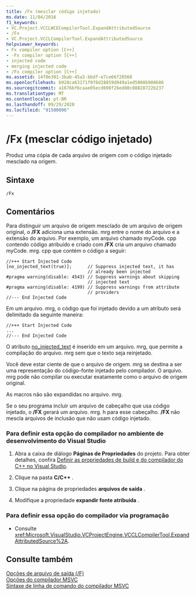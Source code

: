 ```yaml
---
title: /Fx (mesclar código injetado)
ms.date: 11/04/2016
f1_keywords:
- VC.Project.VCCLWCECompilerTool.ExpandAttributedSource
- /Fx
- VC.Project.VCCLCompilerTool.ExpandAttributedSource
helpviewer_keywords:
- Fx compiler option [C++]
- -Fx compiler option [C++]
- injected code
- merging injected code
- /Fx compiler option [C++]
ms.assetid: 14f0e301-3bab-45a3-bbdf-e7ce66f20560
ms.openlocfilehash: b928ca63171f0f6d28859d049a1ed5008b908686
ms.sourcegitcommit: a1676bf6caae05ecd698f26ed80c08828722b237
ms.translationtype: MT
ms.contentlocale: pt-BR
ms.lasthandoff: 09/29/2020
ms.locfileid: "91500096"
---
```

# <a name="fx-merge-injected-code"></a>/Fx (mesclar código injetado)

Produz uma cópia de cada arquivo de origem com o código injetado mesclado na origem.

## <a name="syntax"></a>Sintaxe

```
/Fx
```

## <a name="remarks"></a>Comentários

Para distinguir um arquivo de origem mesclado de um arquivo de origem original, o **/FX** adiciona uma extensão. mrg entre o nome do arquivo e a extensão do arquivo. Por exemplo, um arquivo chamado myCode. cpp contendo código atribuído e criado com **/FX** cria um arquivo chamado myCode. mrg. cpp que contém o código a seguir:

```
//+++ Start Injected Code
[no_injected_text(true)];      // Suppress injected text, it has
                               // already been injected
#pragma warning(disable: 4543) // Suppress warnings about skipping
                               // injected text
#pragma warning(disable: 4199) // Suppress warnings from attribute
                               // providers
//--- End Injected Code
```

Em um arquivo. mrg, o código que foi injetado devido a um atributo será delimitado da seguinte maneira:

```
//+++ Start Injected Code
...
//--- End Injected Code
```

O atributo [no_injected_text](../../windows/attributes/no-injected-text.md) é inserido em um arquivo. mrg, que permite a compilação do arquivo. mrg sem que o texto seja reinjetado.

Você deve estar ciente de que o arquivo de origem. mrg se destina a ser uma representação do código-fonte injetado pelo compilador. O arquivo. mrg pode não compilar ou executar exatamente como o arquivo de origem original.

As macros não são expandidas no arquivo. mrg.

Se o seu programa incluir um arquivo de cabeçalho que usa código injetado, o **/FX** gerará um arquivo. mrg. h para esse cabeçalho. **/FX** não mescla arquivos de inclusão que não usam código injetado.

### <a name="to-set-this-compiler-option-in-the-visual-studio-development-environment"></a>Para definir esta opção do compilador no ambiente de desenvolvimento do Visual Studio

1. Abra a caixa de diálogo **Páginas de Propriedades** do projeto. Para obter detalhes, confira [Definir as propriedades de build e do compilador do C++ no Visual Studio](../working-with-project-properties.md).

1. Clique na pasta **C/C++** .

1. Clique na página de propriedades **arquivos de saída** .

1. Modifique a propriedade **expandir fonte atribuída** .

### <a name="to-set-this-compiler-option-programmatically"></a>Para definir essa opção do compilador via programação

- Consulte <xref:Microsoft.VisualStudio.VCProjectEngine.VCCLCompilerTool.ExpandAttributedSource%2A>.

## <a name="see-also"></a>Consulte também

[Opções de arquivo de saída (/F)](output-file-f-options.md)<br/>
[Opções do compilador MSVC](compiler-options.md)<br/>
[Sintaxe de linha de comando do compilador MSVC](compiler-command-line-syntax.md)
